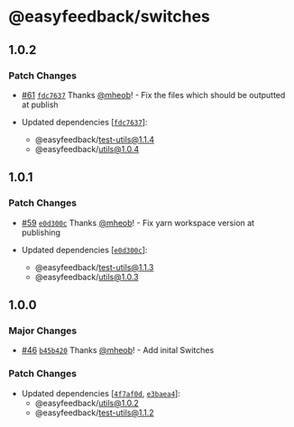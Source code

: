# @easyfeedback/switches

## 1.0.2

### Patch Changes

- [#61](https://github.com/easyfeedback/RCL/pull/61)
  [`fdc7637`](https://github.com/easyfeedback/RCL/commit/fdc763772c1dffce894ad639ed04b516948d2f9b)
  Thanks [@mheob](https://github.com/mheob)! - Fix the files which should be outputted at publish

- Updated dependencies
  [[`fdc7637`](https://github.com/easyfeedback/RCL/commit/fdc763772c1dffce894ad639ed04b516948d2f9b)]:
  - @easyfeedback/test-utils@1.1.4
  - @easyfeedback/utils@1.0.4

## 1.0.1

### Patch Changes

- [#59](https://github.com/easyfeedback/RCL/pull/59)
  [`e0d300c`](https://github.com/easyfeedback/RCL/commit/e0d300c6a06d172f63081a7f25b00fec77135272)
  Thanks [@mheob](https://github.com/mheob)! - Fix yarn workspace version at publishing

- Updated dependencies
  [[`e0d300c`](https://github.com/easyfeedback/RCL/commit/e0d300c6a06d172f63081a7f25b00fec77135272)]:
  - @easyfeedback/test-utils@1.1.3
  - @easyfeedback/utils@1.0.3

## 1.0.0

### Major Changes

- [#46](https://github.com/easyfeedback/RCL/pull/46)
  [`b45b420`](https://github.com/easyfeedback/RCL/commit/b45b420c28ad9dc157aba4d7746d7e2994eff7ef)
  Thanks [@mheob](https://github.com/mheob)! - Add inital Switches

### Patch Changes

- Updated dependencies
  [[`4f7af0d`](https://github.com/easyfeedback/RCL/commit/4f7af0d0b088424bad2883d14678c98b4272af3e),
  [`e3baea4`](https://github.com/easyfeedback/RCL/commit/e3baea48b60e5a06d4ea87c954f8b019870696d4)]:
  - @easyfeedback/utils@1.0.2
  - @easyfeedback/test-utils@1.1.2
